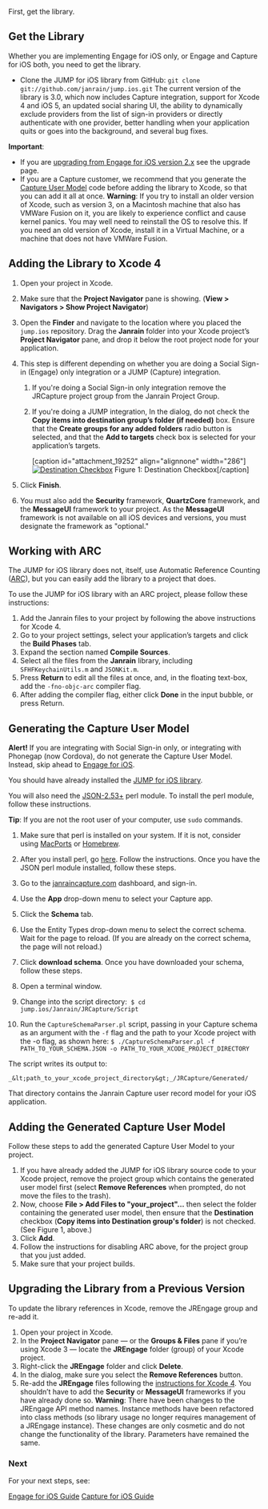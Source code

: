 First, get the library.

## Get the Library

Whether you are implementing Engage for iOS only, or Engage and Capture for iOS both, you need to get the library.

*   Clone the JUMP for iOS library from GitHub: `git clone git://github.com/janrain/jump.ios.git`
The current version of the library is 3.0, which now includes Capture integration, support for Xcode 4 and iOS 5, an updated social sharing UI, the ability to dynamically exclude providers from the list of sign-in providers or directly authenticate with one provider, better handling when your application quits or goes into the background, and several bug fixes.

**Important**:

*   If you are [upgrading from Engage for iOS version 2.x](/documentation/mobile-libraries/jump-for-android/update-from-janrain-engage-2-x-to-3-x/ "Update from Janrain Engage 2.x to 3.x") see the upgrade page.
*   If you are a Capture customer, we recommend that you generate the [Capture User Model](documentation/mobile-libraries/jump-for-ios/capture-for-ios/#generating-the-capture-user-model) code before adding the library to Xcode, so that you can add it all at once.
**Warning**: If you try to install an older version of Xcode, such as version 3, on a Macintosh machine that also has VMWare Fusion on it, you are likely to experience conflict and cause kernel panics. You may well need to reinstall the OS to resolve this. If you need an old version of Xcode, install it in a Virtual Machine, or a machine that does not have VMWare Fusion.

## Adding the Library to Xcode 4

1.  Open your project in Xcode.
2.  Make sure that the **Project Navigator** pane is showing. (**View &gt; Navigators &gt; Show Project Navigator**)
3.  Open the **Finder** and navigate to the location where you placed the `jump.ios` repository. Drag the **Janrain** folder into your Xcode project’s **Project Navigator** pane, and drop it below the root project node for your application.
4.  This step is different depending on whether you are doing a Social Sign-in (Engage) only integration or a JUMP (Capture) integration.

    1.  If you're doing a Social Sign-in only integration remove the JRCapture project group from the Janrain Project Group.
    2.  If you're doing a JUMP integration, In the dialog, do not check the **Copy items into destination group’s folder (if needed)** box. Ensure that the **Create groups for any added folders** radio button is selected, and that the **Add to targets** check box is selected for your application’s targets.

        [caption id="attachment_19252" align="alignnone" width="286"][![Destination Checkbox](/wp-content/uploads/2012/08/XcodeDestinationCheckbox-286x300.png)](/wp-content/uploads/2012/08/XcodeDestinationCheckbox.png) Figure 1: Destination Checkbox[/caption]

5.  Click **Finish**.
6. You must also add the **Security** framework, **QuartzCore** framework, and the **MessageUI** framework to your 
   project. As the **MessageUI** framework is not available on all iOS devices and versions, you must designate the
   framework as "optional."

## Working with ARC

The JUMP for iOS library does not, itself, use Automatic Reference Counting ([ARC](http://developer.apple.com/library/ios/#releasenotes/ObjectiveC/RN-TransitioningToARC/Introduction/Introduction.html#//apple_ref/doc/uid/TP40011226-CH1-SW13)), but you can easily add the library to a project that does.

To use the JUMP for iOS library with an ARC project, please follow these instructions:

1.  Add the Janrain files to your project by following the above instructions for Xcode 4.
2.  Go to your project settings, select your application’s targets and click the **Build Phases** tab.
3.  Expand the section named **Compile Sources**.
4.  Select all the files from the **Janrain** library, including `SFHFKeychainUtils.m` and `JSONKit.m`.
5.  Press **Return** to edit all the files at once, and, in the floating text-box, add the `-fno-objc-arc` compiler flag.
6.  After adding the compiler flag, either click **Done** in the input bubble, or press Return.

## Generating the Capture User Model

**Alert!** If you are integrating with Social Sign-in only, or integrating with Phonegap (now Cordova), do not generate the Capture User Model. Instead, skip ahead to [Engage for iOS](/documentation/mobile-libraries/jump-for-ios/engage-for-ios/ "Engage for iOS").

You should have already installed the [JUMP for iOS library](https://github.com/janrain/jump.ios "JumpForiOSLibrary").

You will also need the [JSON-2.53+](http://search.cpan.org/~makamaka/JSON-2.53/lib/JSON.pm "JSON-2.53+") perl module. To install the perl module, follow these instructions.

**Tip**: If you are not the root user of your computer, use `sudo` commands.

1.  Make sure that perl is installed on your system. If it is not, consider using [MacPorts](http://www.macports.org) or [Homebrew](http://mxcl.github.io/homebrew/).
2.  After you install perl, go [here](http://www.cpan.org/modules/INSTALL.html). Follow the instructions.
Once you have the JSON perl module installed, follow these steps.

1.  Go to the [janraincapture.com](https://www.janraincapture.com/home) dashboard, and sign-in.
2.  Use the **App** drop-down menu to select your Capture app.
3.  Click the **Schema** tab.
4.  Use the Entity Types drop-down menu to select the correct schema. Wait for the page to reload. (If you are already on the correct schema, the page will not reload.)
5.  Click **download schema**.
Once you have downloaded your schema, follow these steps.

1.  Open a terminal window.
2.  Change into the script directory:  `$ cd jump.ios/Janrain/JRCapture/Script`
3.  Run the `CaptureSchemaParser.pl` script, passing in your Capture schema as an argument with the `-f` flag and the path to your Xcode project with the -o flag, as shown here:
`$ ./CaptureSchemaParser.pl -f PATH_TO_YOUR_SCHEMA.JSON -o PATH_TO_YOUR_XCODE_PROJECT_DIRECTORY`

The script writes its output to:

`_&lt;path_to_your_xcode_project_directory&gt;_/JRCapture/Generated/`

That directory contains the Janrain Capture user record model for your iOS application.

## Adding the Generated Capture User Model

Follow these steps to add the generated Capture User Model to your project.

1.  If you have already added the JUMP for iOS library source code to your Xcode project, remove the project group which contains the generated user model first (select **Remove References** when prompted, do not move the files to the trash).
2.  Now, choose **File &gt; Add Files to "your_project"...** then select the folder containing the generated user model, then ensure that the **Destination** checkbox (**Copy items into Destination group's folder**) is not checked. (See Figure 1, above.)
3.  Click **Add**.
4.  Follow the instructions for disabling ARC above, for the project group that you just added.
5.  Make sure that your project builds.

## Upgrading the Library from a Previous Version

To update the library references in Xcode, remove the JREngage group and re-add it.

1.  Open your project in Xcode.
2.  In the **Project Navigator** pane — or the **Groups &amp; Files** pane if you’re using Xcode 3 — locate the **JREngage** folder (group) of your Xcode project.
3.  Right-click the **JREngage** folder and click **Delete**.
4.  In the dialog, make sure you select the **Remove References** button.
5.  Re-add the **JREngage** files following the [instructions for Xcode 4](https://rpxnow.com/docs/iphone#xcode4 "XCode 4"). You shouldn’t have to add the **Security** or **MessageUI** frameworks if you have already done so.
**Warning**: There have been changes to the JREngage API method names. Instance methods have been refactored into class methods (so library usage no longer requires management of a JREngage instance). These changes are only cosmetic and do not change the functionality of the library. Parameters have remained the same.

### Next

For your next steps, see:

[Engage for iOS Guide](/documentation/mobile-libraries/ios-v2/ "Engage for iOS")
[Capture for iOS Guide](/documentation/mobile-libraries/capture-for-ios/ "Capture for iOS")
